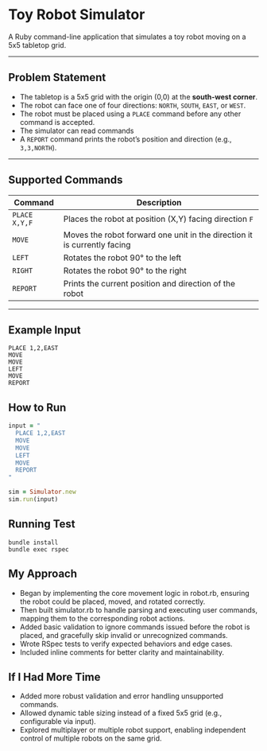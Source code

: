 # Toy Robot Simulator

A Ruby command-line application that simulates a toy robot moving on a 5x5 tabletop grid.

---

## Problem Statement

- The tabletop is a 5x5 grid with the origin (0,0) at the **south-west corner**.
- The robot can face one of four directions: `NORTH`, `SOUTH`, `EAST`, or `WEST`.
- The robot must be placed using a `PLACE` command before any other command is accepted.
- The simulator can read commands
- A `REPORT` command prints the robot’s position and direction (e.g., `3,3,NORTH`).

---

## Supported Commands

| Command       | Description |
|---------------|-------------|
| `PLACE X,Y,F` | Places the robot at position (X,Y) facing direction `F` |
| `MOVE`        | Moves the robot forward one unit in the direction it is currently facing |
| `LEFT`        | Rotates the robot 90° to the left |
| `RIGHT`       | Rotates the robot 90° to the right |
| `REPORT`      | Prints the current position and direction of the robot |

---

## Example Input

```text
PLACE 1,2,EAST
MOVE
MOVE
LEFT
MOVE
REPORT
```

## How to Run
```ruby
input = "
  PLACE 1,2,EAST
  MOVE
  MOVE
  LEFT
  MOVE
  REPORT
"

sim = Simulator.new
sim.run(input)
```

## Running Test
```text
bundle install
bundle exec rspec
```

## My Approach
- Began by implementing the core movement logic in robot.rb, ensuring the robot could be placed, moved, and rotated correctly.
- Then built simulator.rb to handle parsing and executing user commands, mapping them to the corresponding robot actions.
- Added basic validation to ignore commands issued before the robot is placed, and gracefully skip invalid or unrecognized commands.
- Wrote RSpec tests to verify expected behaviors and edge cases.
- Included inline comments for better clarity and maintainability.

## If I Had More Time
- Added more robust validation and error handling unsupported commands.
- Allowed dynamic table sizing instead of a fixed 5x5 grid (e.g., configurable via input).
- Explored multiplayer or multiple robot support, enabling independent control of multiple robots on the same grid.

